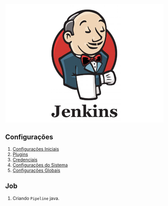 <p align="center">
  <img alt="Jenkins" src="../../data/jenkins-logo.jpg">
</p>

## Configurações
1. [Configurações Iniciais](./configuracoes-iniciais.md)
2. [Plugins](./plugins.md)
3. [Credenciais](./credenciais.md)
4. [Configurações do Sistema](./configuracoes-sistema.md)
5. [Configurações Globais](./configuracoes-globais.md)

## Job

1. Criando `Pipeline` java.